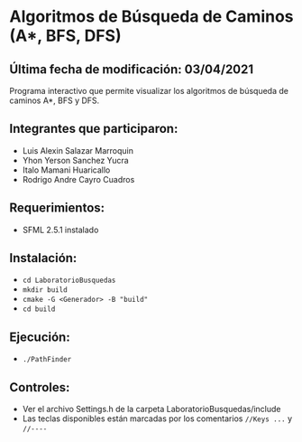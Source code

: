 # **Algoritmos de Búsqueda de Caminos (A\*, BFS, DFS)**

## Última fecha de modificación: 03/04/2021

Programa interactivo que permite visualizar los algoritmos de búsqueda de caminos A*, BFS y DFS.

## Integrantes que participaron:

- Luis Alexin Salazar Marroquin
- Yhon Yerson Sanchez Yucra
- Italo Mamani Huaricallo
- Rodrigo Andre Cayro Cuadros

## Requerimientos:
- SFML 2.5.1 instalado

## Instalación:
- `cd LaboratorioBusquedas`
- `mkdir build`
- `cmake -G <Generador> -B "build"`
- `cd build`

## Ejecución:
- `./PathFinder`

## Controles:
- Ver el archivo Settings.h de la carpeta LaboratorioBusquedas/include
- Las teclas disponibles están marcadas por los comentarios `//Keys ...` y `//----`